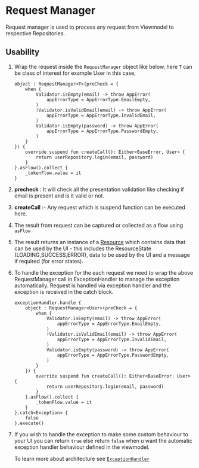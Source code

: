 # Request Manager

Request manager is used to process any request from Viewmodel to respective Repositories.



## Usability

1. Wrap the request inside the `RequestManager` object like below, here `T` can be class of interest for example User in this case,

   ```
   object : RequestManager<T>(preCheck = {
       when {
           Validator.isEmpty(email) -> throw AppError(
               appErrorType = AppErrorType.EmailEmpty,
           )
           !Validator.isValidEmail(email) -> throw AppError(
               appErrorType = AppErrorType.InvalidEmail,
           )
           Validator.isEmpty(password) -> throw AppError(
               appErrorType = AppErrorType.PasswordEmpty,
           )
       }
   }) {
       override suspend fun createCall(): Either<BaseError, User> {
           return userRepository.login(email, password)
       }
   }.asFlow().collect {
       _tokenFlow.value = it
   }
   ```

2. **precheck** : It will check all the presentation validation like checking if email is present and is it valid or not.

3. **createCall** :- Any request which is suspend function can be executed here.

4. The result from request can be captured or collected as a flow using `asFlow`

5. The result returns an instance of a  [Resource](https://github.com/NeoSOFT-Technologies/mobile-android/blob/main/domain/src/main/java/com/core/utils/Resource.kt) which contains data that can be used by the UI - this includes the ResourceState (LOADING,SUCCESS,ERROR), data to be used by the UI and a message if required (for error states).

6. To handle the exception for the each request we need to wrap the above RequestManager call in ExceptionHandler to manage the exception automatically. Request is handled via exception handler and the exception is received in the catch block.		

   ```
   exceptionHandler.handle {
       object : RequestManager<User>(preCheck = {
           when {
               Validator.isEmpty(email) -> throw AppError(
                   appErrorType = AppErrorType.EmailEmpty,
               )
               !Validator.isValidEmail(email) -> throw AppError(
                   appErrorType = AppErrorType.InvalidEmail,
               )
               Validator.isEmpty(password) -> throw AppError(
                   appErrorType = AppErrorType.PasswordEmpty,
               )
           }
       }) {
           override suspend fun createCall(): Either<BaseError, User> {
               return userRepository.login(email, password)
           }
       }.asFlow().collect {
           _tokenFlow.value = it
       }
   }.catch<Exception> {
       false
   }.execute()
   ```

7. If you wish to handle the exception to make some custom behaviour to your UI you can return `true` else return `false` when u want the automatic exception handler behaviour defined in the viewmodel.

  	 To learn more about architecture see [`ExceptionHandler`](exception-handling.md)

